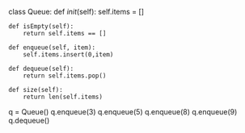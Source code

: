 class Queue:
    def _init_(self):
        self.items = []

    def isEmpty(self):
        return self.items == []

    def enqueue(self, item):
        self.items.insert(0,item)

    def dequeue(self):
        return self.items.pop()

    def size(self):
        return len(self.items)
q = Queue()
q.enqueue(3)
q.enqueue(5)
q.enqueue(8)
q.enqueue(9)
q.dequeue()
